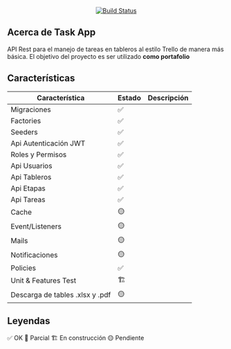<p align="center">
<a href="https://github.com/zockfoul/task-app-api/actions/workflows/ci.yml"><img src="https://github.com/zockfoul/task-api/actions/workflows/ci.yml/badge.svg" alt="Build Status"></img></a>
</p>


## Acerca de Task App

API Rest para el manejo de tareas en tableros al estilo Trello de manera más básica. El objetivo del proyecto es ser utilizado **como portafolio**

## Características

| Característica                  | Estado | Descripción |
|---------------------------------| ---- | ------ |
| Migraciones                     | ✅ |  |
| Factories                       | ✅ |  |
| Seeders                         | ✅ |  |
| Api Autenticación JWT           | ✅ |  |
| Roles y Permisos                | ✅ |  |
| Api Usuarios                    | ✅ |  |
| Api Tableros                    | ✅ |  |
| Api Etapas                      | ✅ |  |
| Api Tareas                      | ✅ |  |
| Cache                           | 🟡 |  |
| Event/Listeners                 | 🟡 |  |
| Mails                           | 🟡 |  |
| Notificaciones                  | 🟡 |  |
| Policies                        | ✅ |  |
| Unit & Features Test            | 🏗️ |  |
| Descarga de tables .xlsx y .pdf | 🟡 |  |

## Leyendas

✅ OK 
🔵 Parcial
🏗️ En construcción
🟡 Pendiente

